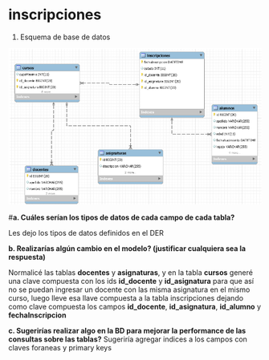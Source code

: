 # inscripciones

1. Esquema de base de datos

![alt text](https://github.com/jpcastro087/inscripciones/blob/master/DER.png)

#<b>a. Cuáles serían los tipos de datos de cada campo de cada tabla?</b>

Les dejo los tipos de datos definidos en el DER

<b>b. Realizarías algún cambio en el modelo? (justificar cualquiera sea la respuesta)</b>

Normalicé las tablas <b>docentes</b> y <b>asignaturas</b>, y en la tabla <b>cursos</b> generé una clave compuesta con los ids <b>id_docente</b> y <b>id_asignatura</b> para que así no se puedan ingresar un docente con las misma asignatura en el mismo curso, luego lleve esa llave compuesta a la tabla inscripciones dejando como clave compuesta los campos <b>id_docente</b>, <b>id_asignatura</b>, <b>id_alumno</b> y <b>fechaInscripcion</b>

<b>c. Sugerirías realizar algo en la BD para mejorar la performance de las consultas sobre las tablas?</b>
Sugeriría agregar indices a los campos con claves foraneas y primary keys
